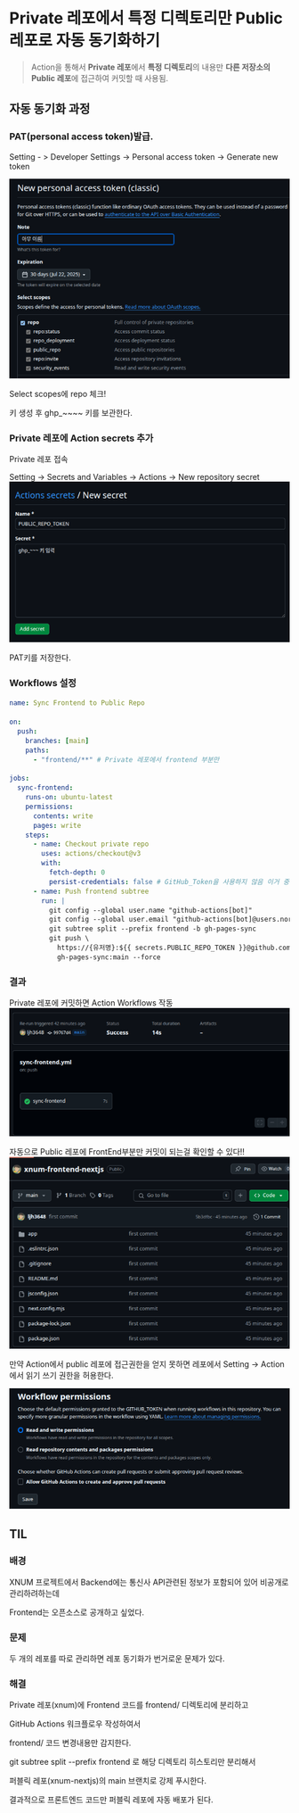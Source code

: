 # Private 레포에서 특정 디렉토리만 Public 레포로 자동 동기화하기

> Action을 통해서 **Private 레포**에서 **특정 디렉토리**의 내용만 **다른 저장소의 Public 레포**에 접근하여 커밋할 때 사용됨. 

## 자동 동기화 과정

### PAT(personal access token)발급.
Setting - > Developer Settings ->  Personal access token -> Generate new token

![alt text](img/image0.png)

Select scopes에 repo 체크!

키 생성 후 ghp_~~~~ 키를 보관한다.

### Private 레포에 Action secrets 추가

Private 레포 접속

Setting -> Secrets and Variables -> Actions -> New repository secret
![alt text](img/image.png)

PAT키를 저장한다.

### Workflows 설정

```yml
name: Sync Frontend to Public Repo

on:
  push:
    branches: [main]
    paths:
      - "frontend/**" # Private 레포에서 frontend 부분만

jobs:
  sync-frontend:
    runs-on: ubuntu-latest
    permissions:
      contents: write
      pages: write
    steps:
      - name: Checkout private repo
        uses: actions/checkout@v3
        with:
          fetch-depth: 0
          persist-credentials: false # GitHub_Token을 사용하지 않음 이거 중요함
      - name: Push frontend subtree
        run: | 
          git config --global user.name "github-actions[bot]"
          git config --global user.email "github-actions[bot]@users.noreply.github.com"
          git subtree split --prefix frontend -b gh-pages-sync
          git push \
            https://{유저명}:${{ secrets.PUBLIC_REPO_TOKEN }}@github.com/{유저명}/{Public 레포}.git \
            gh-pages-sync:main --force
```

### 결과
Private 레포에 커밋하면 Action Workflows 작동
![alt text](img/image-1.png)

자동으로 Public 레포에 FrontEnd부분만 커밋이 되는걸 확인할 수 있다!!
![alt text](img/image-2.png)

만약 Action에서 public 레포에 접근권한을 얻지 못하면 레포에서 Setting -> Action
에서 읽기 쓰기 권한을 허용한다.

![alt text](img/image-3.png)

## TIL

### 배경
XNUM 프로젝트에서 Backend에는 통신사 API관련된 정보가 포함되어 있어 비공개로 관리하려하는데

Frontend는 오픈소스로 공개하고 싶었다.

### 문제
두 개의 레포를 따로 관리하면 레포 동기화가 번거로운 문제가 있다.

### 해결
Private 레포(xnum)에 Frontend 코드를 frontend/ 디렉토리에 분리하고

GitHub Actions 워크플로우 작성하여서

frontend/ 코드 변경내용만 감지한다.

git subtree split --prefix frontend 로 해당 디렉토리 히스토리만 분리해서

퍼블릭 레포(xnum-nextjs)의 main 브랜치로 강제 푸시한다.

결과적으로 프론트엔드 코드만 퍼블릭 레포에 자동 배포가 된다.


